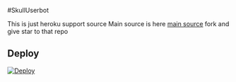 #SkullUserbot

This is just heroku support source 
Main source is here [main source](https://github.com/SKULLUB/SkullUserbot) fork and give star to that repo 

## Deploy
[![Deploy](https://www.herokucdn.com/deploy/button.svg)](https://heroku.com/deploy?template=https://github.com/SKULLUB/SKULL)